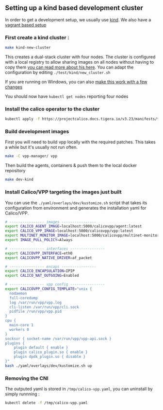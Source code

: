 ## Setting up a kind based development cluster

In order to get a development setup, we usually use [kind](https://kind.sigs.k8s.io/).
We also have a [vagrant based setup](https://github.com/projectcalico/vpp-dataplane/blob/master/test/vagrant)

### First create a kind cluster :
````bash
make kind-new-cluster
````
This creates a dual-stack cluster with four nodes. The cluster is configured with a local registry to allow sharing images on all nodes without having to copy them [you can read more about his here](https://kind.sigs.k8s.io/docs/user/local-registry/). You can adapt the configuration by editing `./test/kind/new_cluster.sh`

If you are running on Windows, you can also [make this work with a few changes](https://github.com/projectcalico/vpp-dataplane/blob/master/test/kind/wsl_deployment_on_kind.md)

You should now have `kubectl get nodes` reporting four nodes

### Install the calico operator to the cluster
````bash
kubectl apply -f https://projectcalico.docs.tigera.io/v3.23/manifests/tigera-operator.yaml
````

### Build development images

First you will need to build vpp locally with the required patches. This takes a while but it's usually not run often.
````bash
make -C vpp-manager/ vpp
````

Then build the agents, containers & push them to the local docker repository
````bash
make dev-kind
````

### Install Calico/VPP targeting the images just built

You can use the `./yaml/overlays/dev/kustomize.sh` script that takes its configuration from environment and generates the installation yaml for Calico/VPP.

````bash
# ---------------- images ----------------
export CALICO_AGENT_IMAGE=localhost:5000/calicovpp/agent:latest
export CALICO_VPP_IMAGE=localhost:5000/calicovpp/vpp:latest
export MULTINET_MONITOR_IMAGE=localhost:5000/calicovpp/multinet-monitor:latest
export IMAGE_PULL_POLICY=Always

# ---------------- interfaces ----------------
export CALICOVPP_INTERFACE=eth0
export CALICOVPP_NATIVE_DRIVER=af_packet

# ---------------- encaps ----------------
export CALICO_ENCAPSULATION=IPIP
export CALICO_NAT_OUTGOING=Enabled

# ---------------- vpp config ----------------
export CALICOVPP_CONFIG_TEMPLATE="unix {
  nodaemon
  full-coredump
  log /var/run/vpp/vpp.log
  cli-listen /var/run/vpp/cli.sock
  pidfile /run/vpp/vpp.pid
}
cpu {
  main-core 1
  workers 0
}
socksvr { socket-name /var/run/vpp/vpp-api.sock }
plugins {
    plugin default { enable }
    plugin calico_plugin.so { enable }
    plugin dpdk_plugin.so { disable }
}"
bash ./yaml/overlays/dev/kustomize.sh up
````


### Removing the CNI

The outputed yaml is stored in `/tmp/calico-vpp.yaml`, you can uninstall by simply runnning :
````bash
kubectl delete -f /tmp/calico-vpp.yaml
````
